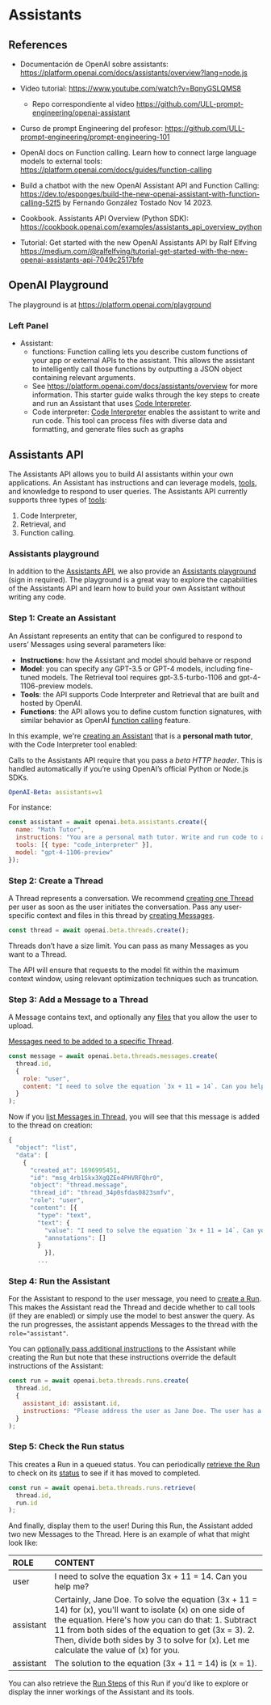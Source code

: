 # Assistants 

## References

* Documentación de OpenAI sobre assistants: <https://platform.openai.com/docs/assistants/overview?lang=node.js>
* Video tutorial: <https://www.youtube.com/watch?v=BqnyGSLQMS8>
  * Repo correspondiente al video <https://github.com/ULL-prompt-engineering/openai-assistant>
* Curso de prompt Engineering del profesor: <https://github.com/ULL-prompt-engineering/prompt-engineering-101>


* OpenAI docs on Function calling. Learn how to connect large language models to external tools: <https://platform.openai.com/docs/guides/function-calling>  
* Build a chatbot with the new OpenAI Assistant API and Function Calling: <https://dev.to/esponges/build-the-new-openai-assistant-with-function-calling-52f5> by Fernando González Tostado Nov 14 2023.
* Cookbook. Assistants API Overview (Python SDK): <https://cookbook.openai.com/examples/assistants_api_overview_python>
* Tutorial: Get started with the new OpenAI Assistants API by Ralf Elfving <https://medium.com/@ralfelfving/tutorial-get-started-with-the-new-openai-assistants-api-7049c2517bfe>

## OpenAI Playground

The playground is at <https://platform.openai.com/playground>

### Left Panel

- Assistant:
  - functions: Function calling lets you describe custom functions of your app or external APIs to the assistant. This allows the assistant to intelligently call those functions by outputting a JSON object containing relevant arguments. 
  - See <https://platform.openai.com/docs/assistants/overview> for more information. This starter guide walks through the key steps to create and run an Assistant that uses [Code Interpreter](https://platform.openai.com/docs/assistants/tools/code-interpreter).
  - Code interpreter: [Code Interpreter](https://platform.openai.com/docs/assistants/tools/code-interpreter) enables the assistant to write and run code. This tool can process files with diverse data and formatting, and generate files such as graphs

## Assistants API

The Assistants API allows you to build AI assistants within your own applications. An Assistant has instructions and can leverage models, [tools](https://platform.openai.com/docs/assistants/tools), and knowledge to respond to user queries. The Assistants API currently supports three types of [tools](https://platform.openai.com/docs/assistants/tools): 

1. Code Interpreter, 
2. Retrieval, and 
3. Function calling. 

### Assistants playground

In addition to the [Assistants API](https://platform.openai.com/docs/api-reference/assistants), we also provide an [Assistants playground](https://platform.openai.com/playground?mode=assistant) (sign in required). The playground is a great way to explore the capabilities of the Assistants API and learn how to build your own Assistant without writing any code.

### Step 1: Create an Assistant

An Assistant represents an entity that can be configured to respond to users’ Messages using several parameters like:

- **Instructions**: how the Assistant and model should behave or respond
- **Model**: you can specify any GPT-3.5 or GPT-4 models, including fine-tuned models. The Retrieval tool requires gpt-3.5-turbo-1106 and gpt-4-1106-preview models.
- **Tools**: the API supports Code Interpreter and Retrieval that are built and hosted by OpenAI.
- **Functions**: the API allows you to define custom function signatures, with similar behavior as OpenAI [function calling](https://platform.openai.com/docs/guides/function-calling) feature.

In this example, we're [creating an Assistant](https://platform.openai.com/docs/api-reference/assistants/createAssistant) that is a **personal math tutor**, with the Code Interpreter tool enabled:

Calls to the Assistants API require that you pass a *beta HTTP header*. This is handled automatically if you’re using OpenAI’s official Python or Node.js SDKs.

```yml
OpenAI-Beta: assistants=v1
```

For instance:

```js 
const assistant = await openai.beta.assistants.create({
  name: "Math Tutor",
  instructions: "You are a personal math tutor. Write and run code to answer math questions.",
  tools: [{ type: "code_interpreter" }],
  model: "gpt-4-1106-preview"
});
```

### Step 2: Create a Thread

A Thread represents a conversation. We recommend [creating one Thread](https://platform.openai.com/docs/api-reference/threads/createThread) per user as soon as the user initiates the conversation. Pass any user-specific context and files in this thread by [creating Messages](https://platform.openai.com/docs/api-reference/messages/createMessage).

```js
const thread = await openai.beta.threads.create();
```

Threads don’t have a size limit. You can pass as many Messages as you want to a Thread. 

The API will ensure that requests to the model fit within the maximum context window, 
using relevant optimization techniques such as truncation.

### Step 3: Add a Message to a Thread

A Message contains text, and optionally any [files](https://platform.openai.com/docs/assistants/tools/supported-files) that you allow the user to upload. 

[Messages need to be added to a specific Thread](https://platform.openai.com/docs/api-reference/messages/createMessage). 

```js
const message = await openai.beta.threads.messages.create(
  thread.id,
  {
    role: "user",
    content: "I need to solve the equation `3x + 11 = 14`. Can you help me?"
  }
);
```

Now if you [list Messages in Thread](https://platform.openai.com/docs/api-reference/messages/listMessages), 
you will see that this message is added to the thread on creation:

```js
{
  "object": "list",
  "data": [
    {
      "created_at": 1696995451,
      "id": "msg_4rb1Skx3XgQZEe4PHVRFQhr0",
      "object": "thread.message",
      "thread_id": "thread_34p0sfdas0823smfv",
      "role": "user",
      "content": [{
        "type": "text",
        "text": {
          "value": "I need to solve the equation `3x + 11 = 14`. Can you help me?",
          "annotations": []
        }
          }],
        ...
```

### Step 4: Run the Assistant

For the Assistant to respond to the user message, you need to [create a Run](https://platform.openai.com/docs/api-reference/runs/createRun). This makes the Assistant read the Thread and decide whether to call tools (if they are enabled) or simply use the model to best answer the query. As the run progresses, the assistant appends Messages to the thread with the `role="assistant"`.

You can [optionally pass additional instructions](https://platform.openai.com/docs/api-reference/runs/createRun#runs-createrun-instructions) to the Assistant while creating the Run but note that these instructions override the default instructions of the Assistant:

```js
const run = await openai.beta.threads.runs.create(
  thread.id,
  { 
    assistant_id: assistant.id,
    instructions: "Please address the user as Jane Doe. The user has a premium account."
  }
);
```

### Step 5: Check the Run status

This creates a Run in a queued status. You can periodically [retrieve the Run](https://platform.openai.com/docs/api-reference/runs/getRun) to check on its [status](https://platform.openai.com/docs/assistants/how-it-works/run-lifecycle) to see if it has moved to completed.

```js
const run = await openai.beta.threads.runs.retrieve(
  thread.id,
  run.id
);
```

And finally, display them to the user! 
During this Run, the Assistant added two new Messages to the Thread. Here is an example of what that might look like:


|ROLE |	CONTENT |
|:-----|:-------- |
|user | I need to solve the equation 3x + 11 = 14. Can you help me? |
assistant | Certainly, Jane Doe. To solve the equation (3x + 11 = 14) for (x), you'll want to isolate (x) on one side of the equation. Here's how you can do that: 1. Subtract 11 from both sides of the equation to get (3x = 3). 2. Then, divide both sides by 3 to solve for (x). Let me calculate the value of (x) for you. 
| assistant | The solution to the equation (3x + 11 = 14) is (x = 1).|


You can also retrieve the [Run Steps](https://platform.openai.com/docs/api-reference/runs/listRunSteps) of this Run if you'd like to explore or display the inner workings of the Assistant and its tools.
